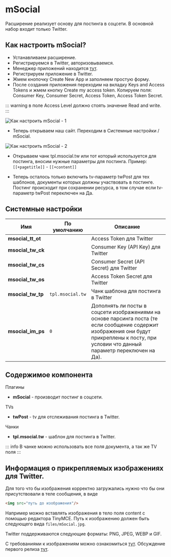 # mSocial

Расширение реализует основу для постинга в соцсети. В основной набор входит только Twitter.

## Как настроить mSocial?

- Устанавливаем расширение.
- Регистрируемся в Twitter, авторизовываемся.
- Менеджер приложений находится [тут](https://apps.twitter.com/).
- Регистрируем приложение в Twitter.
- Жмем кнопочку Create New App и заполняем простую форму.
- После создания приложения переходим на вкладку Keys and Access Tokens и жмем кнопку Create my access token. Копируем поля: Consumer Key, Consumer Secret, Access Token, Access Token Secret.

::: warning
в поле Access Level должно стоять значение Read and write.
:::

![Как настроить mSocial - 1](https://file.modx.pro/files/1/1/8/118dc35db2127bd1a16c557a8b86e0e0.png)

- Теперь открываем наш сайт. Переходим в Системные настройки / mSocial.

![ Как настроить mSocial - 2](https://file.modx.pro/files/e/7/a/e7a3b081010c426a93bc7602bd63ab66.png)

- Открываем чанк tpl.msocial.tw или тот который используется для постинга, вносим нужные параметры для постинга. Пример: `[[+pagetitle]]` - `[[+content]]`

- Теперь осталось только включить tv-параметр twPost для тех шаблонов, документы которых должны участвовать в постинге. Постинг происходит при сохранении ресурса, в том случае если tv-параметр twPost переключен на Да.

## Системные настройки

| Имя               | По умолчанию     | Описание                                                                                                                                                                                      |
| ----------------- | ---------------- | --------------------------------------------------------------------------------------------------------------------------------------------------------------------------------------------- |
| **msocial_tt_ot** |                  | Access Token для Twitter                                                                                                                                                                      |
| **msocial_tw_ck** |                  | Consumer Key (API Key) для Twitter                                                                                                                                                            |
| **msocial_tw_cs** |                  | Consumer Secret (API Secret) для Twitter                                                                                                                                                      |
| **msocial_tw_os** |                  | Access Token Secret для Twitter                                                                                                                                                               |
| **msocial_tw_tp** | `tpl.msocial.tw` | Чанк шаблона для постинга в Twitter                                                                                                                                                           |
| **msocial_im_ps** | `0`              | Дополнять ли посты в соцсети изображениями на основе парсинга поста (те если сообщение содержит изображения они будут прикреплены к посту, при условии что данный параметр переключен на Да). |

## Содержимое компонента

Плагины

- **mSocial** - производит постинг в соцсети.

TVs

- **twPost** - tv для отслеживания постинга в Twitter.

Чанки

- **tpl.msocial.tw** - шаблон для постинга в Twitter.

::: info
В чанке можно использовать все поля документа, а так же TV поля
:::

## Информация о прикрепляемых изображениях для Twitter.

Для того что бы изображения корректно загружались нужно что бы они присутствовали в теле сообщения, в виде

```html
<img src="путь до изображения"/>
```

Например можно вставлять изображения в тело поля content с помощью редактора TinyMCE. Путь к изображению должен быть следующего вида `files/mSocial.jpg`.

Twitter поддерживаются следующие форматы: PNG, JPEG, WEBP и GIF.

С требованиями к изображениям можно ознакомиться [тут](https://dev.twitter.com/rest/public/uploading-media/).
Обсуждение первого релиза [тут](https://modx.pro/solutions/7782-msocial-first-release/).
